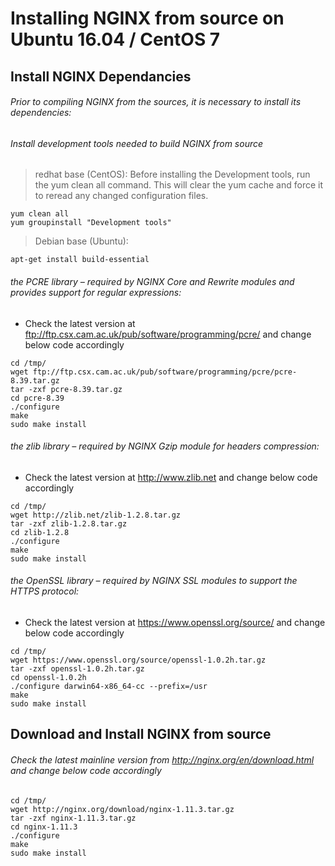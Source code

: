 # Installing NGINX from source on Ubuntu 16.04 / CentOS 7

## Install NGINX Dependancies

###### Prior to compiling NGINX from the sources, it is necessary to install its dependencies:

###### Install development tools needed to build NGINX from source

> redhat base (CentOS):
> Before installing the Development tools, run the yum clean all command. This will clear the yum cache and force it to reread any changed configuration files.
```
yum clean all
yum groupinstall "Development tools"
```

> Debian base (Ubuntu):
```
apt-get install build-essential
```
  
  
###### the PCRE library – required by NGINX Core and Rewrite modules and provides support for regular expressions:
  - Check the latest version at ftp://ftp.csx.cam.ac.uk/pub/software/programming/pcre/ and change below code accordingly
```
cd /tmp/
wget ftp://ftp.csx.cam.ac.uk/pub/software/programming/pcre/pcre-8.39.tar.gz
tar -zxf pcre-8.39.tar.gz
cd pcre-8.39
./configure
make
sudo make install
```
  
###### the zlib library – required by NGINX Gzip module for headers compression:
  - Check the latest version at http://www.zlib.net and change below code accordingly
```
cd /tmp/
wget http://zlib.net/zlib-1.2.8.tar.gz
tar -zxf zlib-1.2.8.tar.gz
cd zlib-1.2.8
./configure
make
sudo make install
```
  
###### the OpenSSL library – required by NGINX SSL modules to support the HTTPS protocol:
  - Check the latest version at https://www.openssl.org/source/ and change below code accordingly
```
cd /tmp/
wget https://www.openssl.org/source/openssl-1.0.2h.tar.gz
tar -zxf openssl-1.0.2h.tar.gz
cd openssl-1.0.2h
./configure darwin64-x86_64-cc --prefix=/usr
make
sudo make install
```
  
## Download and Install NGINX from source
  
###### Check the latest mainline version from http://nginx.org/en/download.html and change below code accordingly
```
cd /tmp/
wget http://nginx.org/download/nginx-1.11.3.tar.gz
tar -zxf nginx-1.11.3.tar.gz
cd nginx-1.11.3
./configure
make
sudo make install

```

